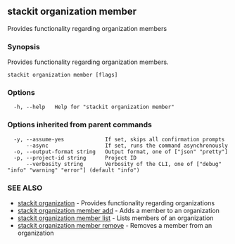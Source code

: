 ## stackit organization member

Provides functionality regarding organization members

### Synopsis

Provides functionality regarding organization members.

```
stackit organization member [flags]
```

### Options

```
  -h, --help   Help for "stackit organization member"
```

### Options inherited from parent commands

```
  -y, --assume-yes             If set, skips all confirmation prompts
      --async                  If set, runs the command asynchronously
  -o, --output-format string   Output format, one of ["json" "pretty"]
  -p, --project-id string      Project ID
      --verbosity string       Verbosity of the CLI, one of ["debug" "info" "warning" "error"] (default "info")
```

### SEE ALSO

* [stackit organization](./stackit_organization.md)	 - Provides functionality regarding organizations
* [stackit organization member add](./stackit_organization_member_add.md)	 - Adds a member to an organization
* [stackit organization member list](./stackit_organization_member_list.md)	 - Lists members of an organization
* [stackit organization member remove](./stackit_organization_member_remove.md)	 - Removes a member from an organization

